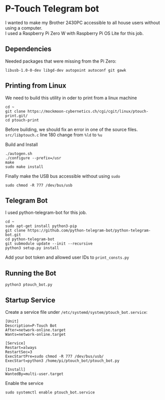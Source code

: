 # P-Touch Telegram bot

I wanted to make my Brother 2430PC accessible to all house users without using a computer.  
I used a Raspberry Pi Zero W with Raspberry Pi OS Lite for this job.  

## Dependencies

Needed packages that were missing from the Pi Zero:

```console
libusb-1.0-0-dev libgd-dev autopoint autoconf git gawk
```

## Printing from Linux

We need to build this utility in oder to print from a linux machine

```console
cd ~
git clone https://mockmoon-cybernetics.ch/cgi/cgit/linux/ptouch-print.git/
cd ptouch-print
```

Before building, we should fix an error in one of the source files.  
`src/libptouch.c` line 180 change from `%ld` to `%u`

Build and Install

```console
./autogen.sh
./configure --prefix=/usr
make
sudo make install
```

Finally make the USB bus accessible without using `sudo`

```console
sudo chmod -R 777 /dev/bus/usb
```

## Telegram Bot

I used python-telegram-bot for this job.

```console
cd ~
sudo apt-get install python3-pip
git clone https://github.com/python-telegram-bot/python-telegram-bot.git
cd python-telegram-bot
git submodule update --init --recursive
python3 setup.py install
```

Add your bot token and allowed user IDs to `print_consts.py`  

## Running the Bot

```console
python3 ptouch_bot.py
```

## Startup Service

Create a service file under `/etc/systemd/system/ptouch_bot.service`:

```console
[Unit]
Description=P-Touch Bot
After=network-online.target
Wants=network-online.target

[Service]
Restart=always
RestartSec=3
ExecStartPre=sudo chmod -R 777 /dev/bus/usb/
ExecStart=python3 /home/pi/ptouch_bot/ptouch_bot.py

[Install]
WantedBy=multi-user.target
```

Enable the service

```console
sudo systemctl enable ptouch_bot.service
```

